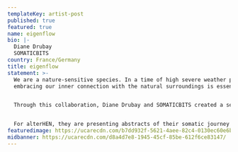 ```yaml
---
templateKey: artist-post
published: true
featured: true
name: eigenflow
bio: |-
  Diane Drubay
  SOMATICBITS
country: France/Germany
title: eigenflow
statement: >-
  We are a nature-sensitive species. In a time of high severe weather phenomena,
  embracing our inner connection with the natural surroundings is essential.


  Through this collaboration, Diane Drubay and SOMATICBITS created a series of AI-generated photographs composed of 220 artificial weather phenomena. The pictures are being created from dozens of breathtaking seascapes captured worldwide, then transformed into thousands of pieces to synthesize artificial landscapes, and finally recomposed as a synthetic meteorological journey. This project is inspired by the daily collective attention on weather and its impact on our lives and emotions, and how certain natural environment transforms the way we feel and think.


  For alterHEN, they are presenting abstracts of their somatic journey through 4 videos expressing the meteorological and social turbulence of today.  
featuredimage: https://ucarecdn.com/b7dd932f-5621-4aee-82c4-0130ec60e6b6/
midbanner: https://ucarecdn.com/d8a4d7e8-1945-45cf-85be-612f6ce83147/
---
```

